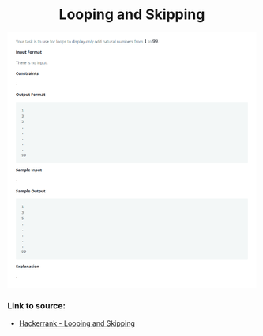 <h1 align="center">Looping and Skipping</h1>

![alt text](https://github.com/matthew01lokiet/Github-repos-images/blob/main/Other/Bash/looping_and_skipping.png)

### Link to source: 
- <a href="https://www.hackerrank.com/challenges/bash-tutorials---looping-and-skipping/problem">Hackerrank - Looping and Skipping</a>

